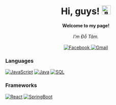 <h1 align="center">Hi, guys! <img src="https://github.com/wervlad/wervlad/assets/24524555/766d336d-b87d-44ba-807c-c51de2bc6b4d" width="28px" alt="👋"></h1>

<p align="center">
    <b>Welcome to my page!</b><br><br>
    <i>
        I'm Đỗ Tâm.<br>
    </i><br>
    <a href="https://www.facebook.com/mintamzxje">
        <img src="https://img.shields.io/badge/Facebook-blue?style=flat-square&logo=facebook" alt="Facebook">
    </a>
    <a href="am237doc@gmail.com">
        <img src="https://img.shields.io/badge/Gmail-blue?style=flat-square&logo=gmail" alt="Gmail">
    </a>
</p>

### Languages
[![JavaScript](https://img.shields.io/badge/javascript-black?style=for-the-badge&logo=javascript)](https://github.com/mintamzxje)
[![Java](https://img.shields.io/badge/java-black?style=for-the-badge&logo=openjdk)](https://github.com/mintamzxje)
[![SQL](https://img.shields.io/badge/sql-black?style=for-the-badge&logo=mysql)](https://github.com/mintamzxje)

### Frameworks
[![React](https://img.shields.io/badge/react-black?style=for-the-badge&logo=react)](https://github.com/mintamzxje)
[![SpringBoot](https://img.shields.io/badge/springboot-black?style=for-the-badge&logo=springboot)](https://github.com/mintamzxje)

